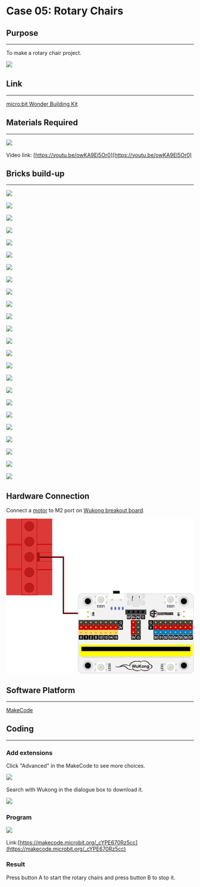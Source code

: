 # Case 05:  Rotary Chairs

## Purpose
---
To make a rotary chair project. 
 
![](./images/case-05-01.png)

## Link
---
[micro:bit Wonder Building Kit](https://shop.elecfreaks.com/products/elecfreaks-micro-bit-32-in-1-wonder-building-kit-without-micro-bit-board?_pos=5&_sid=2094afd2f&_ss=r)

## Materials Required
---
![](./images/case-05-02.png)

Video link:
[https://youtu.be/owKA9El5Or0](https://youtu.be/owKA9El5Or0)


## Bricks build-up
---


![](./images/step-case-05-01.png)

![](./images/step-case-05-02.png)

![](./images/step-case-05-03.png)

![](./images/step-case-05-04.png)

![](./images/step-case-05-05.png)

![](./images/step-case-05-06.png)

![](./images/step-case-05-07.png)

![](./images/step-case-05-08.png)

![](./images/step-case-05-09.png)

![](./images/step-case-05-10.png)

![](./images/step-case-05-11.png)

![](./images/step-case-05-12.png)

![](./images/step-case-05-13.png)

![](./images/step-case-05-14.png)

![](./images/step-case-05-15.png)

![](./images/step-case-05-16.png)

![](./images/step-case-05-17.png)

![](./images/step-case-05-18.png)

![](./images/step-case-05-19.png)

![](./images/step-case-05-20.png)

![](./images/step-case-05-21.png)

![](./images/step-case-05-22.png)

![](./images/step-case-05-23.png)

![](./images/step-case-05-24.png)


## Hardware Connection

Connect a [motor](https://www.elecfreaks.com/geekservo-motor-2kg-compatible-with-lego.html) to M2 port on [Wukong breakout board](https://www.elecfreaks.com/wukong-board-with-lego-holder-for-micro-bit.html).

![](./images/Wonder-Building-Kit-case-05-06.png)


## Software Platform
---
[MakeCode](https://makecode.microbit.org/)

## Coding
---
### Add extensions
Click "Advanced" in the MakeCode to see more choices.
 
![](./images/case-01-03.png)

Search with Wukong in the dialogue box to download it. 

![](./images/case-01-04.png)

 

### Program
 
![](./images/case-05-05.png)

Link:[https://makecode.microbit.org/_cYPE670Rz5cc](https://makecode.microbit.org/_cYPE670Rz5cc)

### Result

Press button A to start the rotary chairs and press button B to stop it. 
